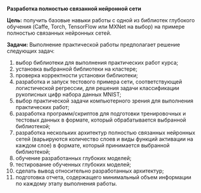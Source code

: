 **Разработка полностью связанной нейронной сети**

**Цель:** получить базовые навыки работы с одной из библиотек глубокого
обучения (Caffe, Torch, TensorFlow или MXNet на выбор) на примере
полностью связанных нейронных сетей.

**Задачи:** Выполнение практической работы предполагает решение следующих задач:
1. выбор библиотеки для выполнения практических работ курса;
2. установка выбранной библиотеки на кластере;
3. проверка корректности установки библиотеки;
4. разработка и запуск тестового примера сети, соответствующей логистической регрессии, для решения задачи классификации рукописных цифр набора данных MNIST;
5. выбор практической задачи компьютерного зрения для выполнения практических работ;
6. разработка программ/скриптов для подготовки тренировочных и тестовых данных в формате, который обрабатывается выбранной библиотекой;
7. разработка нескольких архитектур полностью связанных нейронных сетей (варьируются количество слоев и виды функций активации на каждом слое) в формате, который принимается выбранной библиотекой;
8. обучение разработанных глубоких моделей;
8. тестирование обученных глубоких моделей;
9. сделать вывод относительно разработанных архитектур;
10. подготовка отчета, содержащего минимальный объем информации по каждому этапу выполнения работы.
